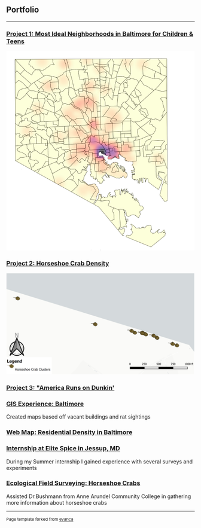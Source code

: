 ## Portfolio
---
### [Project 1: Most Ideal Neighborhoods in Baltimore for Children & Teens](project1_486/Kids_in_Bmore.md)
[<img src="images/heatmap_no_context.png?raw=true"/>](project1_486/Kids_in_Bmore.md)

### [Project 2: Horseshoe Crab Density](Project2_486/HorseshoeCrabs.md)
[<img src="images/SneakPeakCrabs.PNG?raw=true"/>](Project2_486/HorseshoeCrabs.md)


### [Project 3: "America Runs on Dunkin'](Project3_486/HorseshoeCrabs.md)

### [GIS Experience: Baltimore](/Project1)
Created maps based off vacant buildings and rat sightings 

### [Web Map: Residential Density in Baltimore](/qgis2web_2020_02_18-12_52_39_755525)

### [Internship at Elite Spice in Jessup, MD](/Project2)
During my Summer internship I gained experience with several surveys and experiments

### [Ecological Field Surveying: Horseshoe Crabs](/Project3) 
Assisted Dr.Bushmann from Anne Arundel Community College in gathering more information about horseshoe crabs

---
<p style="font-size:11px">Page template forked from <a href="https://github.com/evanca/quick-portfolio">evanca</a></p>
<!-- Remove above link if you don't want to attibute -->
